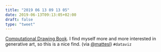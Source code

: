 ```yaml
---
title: "2019 06 13 09 13 05"
date: 2019-06-13T09:13:05+02:00
draft: false
type: "tweet"
---
```

[Computational Drawing Book](http://lostritto.com/book). I find myself more and more interested in generative art, so this is a nice find. (via [@mattesl](https://twitter.com/mattdesl/status/1138470055715450882)) `#dataviz`

